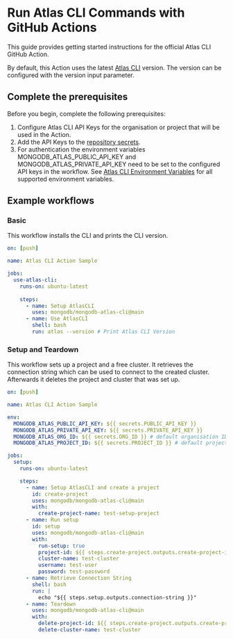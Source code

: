 # Run Atlas CLI Commands with GitHub Actions

This guide provides getting started instructions for the official Atlas CLI GitHub Action.

By default, this Action uses the latest [Atlas CLI](https://github.com/mongodb/mongodb-atlas-cli) version.
The version can be configured with the version input parameter.

## Complete the prerequisites

Before you begin, complete the following prerequisites:
1. Configure Atlas CLI API Keys for the organisation or project that will be used in the Action.
2. Add the API Keys to the [repository secrets](https://docs.github.com/en/actions/security-guides/encrypted-secrets).
3. For authentication the environment variables MONGODB_ATLAS_PUBLIC_API_KEY and MONGODB_ATLAS_PRIVATE_API_KEY need to be set to the configured API keys in the workflow.
See [Atlas CLI Environment Variables](https://www.mongodb.com/docs/atlas/cli/stable/atlas-cli-env-variables/) for all supported environment variables.

## Example workflows

### Basic
This workflow installs the CLI and prints the CLI version.
```yaml
on: [push]

name: Atlas CLI Action Sample

jobs:
  use-atlas-cli:
    runs-on: ubuntu-latest
    
    steps:
      - name: Setup AtlasCLI
        uses: mongodb/mongodb-atlas-cli@main
      - name: Use AtlasCLI
        shell: bash
        run: atlas --version # Print Atlas CLI Version
```

### Setup and Teardown
This workflow sets up a project and a free cluster. It retrieves the connection string which can be used to connect to the created cluster.
Afterwards it deletes the project and cluster that was set up.
```yaml
on: [push]

name: Atlas CLI Action Sample

env:
  MONGODB_ATLAS_PUBLIC_API_KEY: ${{ secrets.PUBLIC_API_KEY }}
  MONGODB_ATLAS_PRIVATE_API_KEY: ${{ secrets.PRIVATE_API_KEY }}
  MONGODB_ATLAS_ORG_ID: ${{ secrets.ORG_ID }} # default organisation ID
  MONGODB_ATLAS_PROJECT_ID: ${{ secrets.PROJECT_ID }} # default project ID

jobs:
  setup:
    runs-on: ubuntu-latest

    steps:
      - name: Setup AtlasCLI and create a project
        id: create-project
        uses: mongodb/mongodb-atlas-cli@main
        with:
          create-project-name: test-setup-project
      - name: Run setup
        id: setup
        uses: mongodb/mongodb-atlas-cli@main
        with:
          run-setup: true
          project-id: ${{ steps.create-project.outputs.create-project-id }}
          cluster-name: test-cluster
          username: test-user
          password: test-password
      - name: Retrieve Connection String
        shell: bash
        run: |
          echo "${{ steps.setup.outputs.connection-string }}"
      - name: Teardown
        uses: mongodb/mongodb-atlas-cli@main
        with:
          delete-project-id: ${{ steps.create-project.outputs.create-project-id }}
          delete-cluster-name: test-cluster
```
